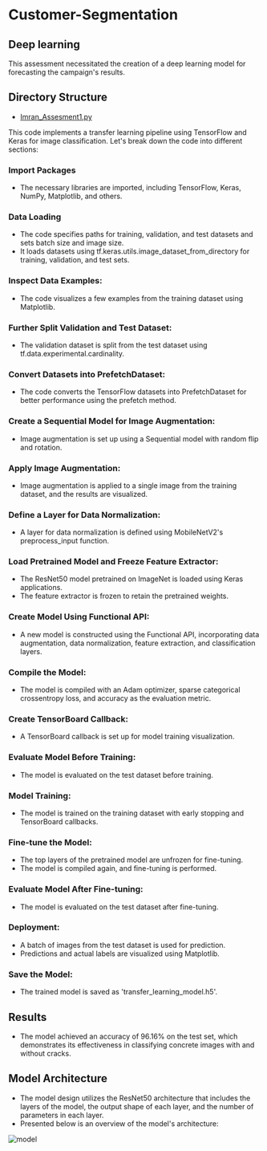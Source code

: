 # Customer-Segmentation

##  Deep learning 

This assessment necessitated  the creation of a deep learning model for forecasting the campaign's results.

## Directory Structure
- [Imran_Assesment1.py](https://github.com/Imraanjaafar/Computer-Vision-Image-Classification-for-Cracks-or-No-Cracks-Dataset/blob/main/Imran_Assesment1.py)

This code implements a transfer learning pipeline using TensorFlow and Keras for image classification. Let's break down the code into different sections:

### Import Packages

- The necessary libraries are imported, including TensorFlow, Keras, NumPy, Matplotlib, and others.

### Data Loading

- The code specifies paths for training, validation, and test datasets and sets batch size and image size.
- It loads datasets using tf.keras.utils.image_dataset_from_directory for training, validation, and test sets.

### Inspect Data Examples:

- The code visualizes a few examples from the training dataset using Matplotlib.

### Further Split Validation and Test Dataset:

- The validation dataset is split from the test dataset using tf.data.experimental.cardinality.

### Convert Datasets into PrefetchDataset:

- The code converts the TensorFlow datasets into PrefetchDataset for better performance using the prefetch method.

### Create a Sequential Model for Image Augmentation:

- Image augmentation is set up using a Sequential model with random flip and rotation.

### Apply Image Augmentation:

- Image augmentation is applied to a single image from the training dataset, and the results are visualized.

### Define a Layer for Data Normalization:

- A layer for data normalization is defined using MobileNetV2's preprocess_input function.

### Load Pretrained Model and Freeze Feature Extractor:

- The ResNet50 model pretrained on ImageNet is loaded using Keras applications.
- The feature extractor is frozen to retain the pretrained weights.

### Create Model Using Functional API:

- A new model is constructed using the Functional API, incorporating data augmentation, data normalization, feature extraction, and classification layers.

### Compile the Model:

- The model is compiled with an Adam optimizer, sparse categorical crossentropy loss, and accuracy as the evaluation metric.

### Create TensorBoard Callback:

- A TensorBoard callback is set up for model training visualization.

### Evaluate Model Before Training:

- The model is evaluated on the test dataset before training.

### Model Training:

- The model is trained on the training dataset with early stopping and TensorBoard callbacks.

### Fine-tune the Model:

- The top layers of the pretrained model are unfrozen for fine-tuning.
- The model is compiled again, and fine-tuning is performed.

### Evaluate Model After Fine-tuning:

- The model is evaluated on the test dataset after fine-tuning.

### Deployment:

- A batch of images from the test dataset is used for prediction.
- Predictions and actual labels are visualized using Matplotlib.

### Save the Model:

- The trained model is saved as 'transfer_learning_model.h5'.

## Results
- The model achieved an accuracy of 96.16% on the test set, which demonstrates its effectiveness in classifying concrete images with and without cracks.

## Model Architecture

- The model design utilizes the ResNet50 architecture that includes the layers of the model, the output shape of each layer, and the number of parameters in each layer.
- Presented below is an overview of the model's architecture:

![model](https://github.com/Imraanjaafar/Computer-Vision-Image-Classification-for-Cracks-or-No-Cracks-Dataset/assets/151133555/5122dcb3-8ac0-4fb4-90fb-14587e9001ea)
